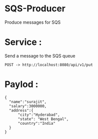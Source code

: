 # SQS-Producer
Produce messages for SQS 

# Service :
Send a message to the SQS queue

```
POST -> http://localhost:8080/api/v1/put

```

# Paylod :

  ``` 
  {
    "name":"surajit",
    "salary":3000000,
    "address":{
        "city":"Hyderabad",
        "state": "West Bengal",
        "country":"India"
    }
}
  ```

